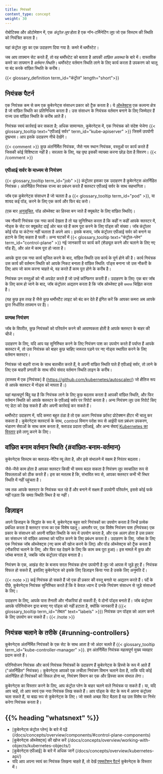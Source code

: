 ```yaml
---
title: नियंत्रकों
content_type: concept
weight: 30
---
```


<!-- overview -->

रोबोटिक्स और ऑटोमेशन में, एक _कंट्रोल लूप_ होता है
एक नॉन-टर्मिनेटिंग लूप जो एक सिस्टम की स्थिति को नियंत्रित करता है।

यहां कंट्रोल लूप का एक उदाहरण दिया गया है: कमरे में थर्मोस्टेट।

जब आप तापमान सेट करते हैं, तो वह थर्मोस्टेट को बताता है
आपकी *वांछित अवस्था* के बारे में। वास्तविक कमरे का तापमान है
*वर्तमान स्थिति*। थर्मोस्टेट वर्तमान स्थिति लाने के लिए कार्य करता है
उपकरण को चालू या बंद करके वांछित स्थिति के करीब।

{{< glossary_definition term_id="कंट्रोल" length="short">}}

<!-- body -->

## नियंत्रक पैटर्न

एक नियंत्रक कम से कम एक कुबेरनेट्स संसाधन प्रकार को ट्रैक करता है।
ये [ऑब्जेक्ट्स](/docs/concepts/overview/working-with-objects/kubernetes-objects/#kubernetes-objects)
एक कल्पना क्षेत्र है जो वांछित स्थिति का प्रतिनिधित्व करता है।
उस संसाधन के नियंत्रक वर्तमान बनाने के लिए जिम्मेदार हैं
राज्य उस वांछित स्थिति के करीब आते हैं।

नियंत्रक स्वयं कार्रवाई कर सकता है; अधिक सामान्यतः, कुबेरनेट्स में,
एक नियंत्रक को संदेश भेजेगा
{{< glossary_tooltip text="एपीआई सर्वर" term_id="kube-apiserver" >}} जिसमें
उपयोगी दुष्प्रभाव। आप इसके उदाहरण नीचे देखेंगे।

{{< comment >}}
कुछ अंतर्निर्मित नियंत्रक, जैसे नाम स्थान नियंत्रक, वस्तुओं पर कार्य करते हैं
जिसकी कोई विशिष्टता नहीं है। सरलता के लिए, यह पृष्ठ इसकी व्याख्या करना छोड़ देता है
विवरण।
{{< /comment >}}

### एपीआई सर्वर के माध्यम से नियंत्रण

{{< glossary_tooltip term_id="job" >}} कंट्रोलर इसका एक उदाहरण है
कुबेरनेट्स अंतर्निहित नियंत्रक। अंतर्निहित नियंत्रक राज्य का प्रबंधन करते हैं
क्लस्टर एपीआई सर्वर के साथ सहभागिता।

जॉब एक ​​कुबेरनेट्स संसाधन है जो चलता है a
{{< glossary_tooltip term_id="pod" >}}, या शायद कई पॉड, करने के लिए
एक कार्य और फिर बंद करो।

(एक बार [अनुसूचित](/docs/concepts/scheduling-eviction/), पॉड ऑब्जेक्ट का हिस्सा बन जाते हैं
क्यूबलेट के लिए वांछित स्थिति)।

जब नौकरी नियंत्रक एक नया कार्य देखता है तो यह सुनिश्चित करता है कि कहीं न कहीं
आपके क्लस्टर में, नोड्स के सेट पर क्यूबलेट दाईं ओर चल रहे हैं
काम पूरा करने के लिए पॉड्स की संख्या।
जॉब कंट्रोलर कोई पॉड या कंटेनर नहीं चलाता है
अपने आप। इसके बजाय, जॉब कंट्रोलर एपीआई सर्वर को बनाने या हटाने के लिए कहता है
फली।
अन्य घटकों में
{{< glossary_tooltip text="कंट्रोल-प्लेन" term_id="control-plane" >}}
नई जानकारी पर कार्य करें (शेड्यूल करने और चलाने के लिए नए पॉड हैं),
और अंत में काम पूरा हो जाता है।

आपके द्वारा एक नया कार्य सृजित करने के बाद, वांछित स्थिति उस कार्य के पूर्ण होने की है।
कार्य नियंत्रक उस कार्य की वर्तमान स्थिति को आपके निकट बनाता है
वांछित स्थिति: पॉड्स बनाना जो उस नौकरी के लिए आप जो काम करना चाहते थे, वह करते हैं
काम पूरा होने के करीब है।

नियंत्रक उन वस्तुओं को भी अपडेट करते हैं जो उन्हें कॉन्फ़िगर करती हैं।
उदाहरण के लिए: एक बार जॉब के लिए काम हो जाने के बाद, जॉब कंट्रोलर
अद्यतन करता है कि जॉब ऑब्जेक्ट इसे `समाप्त` चिह्नित करता है।

(यह कुछ इस तरह है जैसे कुछ थर्मोस्टैट लाइट को बंद कर देते हैं
इंगित करें कि आपका कमरा अब आपके द्वारा निर्धारित तापमान पर है)।

### प्रत्यक्ष नियंत्रण

जॉब के विपरीत, कुछ नियंत्रकों को परिवर्तन करने की आवश्यकता होती है
आपके क्लस्टर के बाहर की चीजें।

उदाहरण के लिए, यदि आप यह सुनिश्चित करने के लिए नियंत्रण पाश का उपयोग करते हैं
पर्याप्त हैं
आपके क्लस्टर में, तो उस नियंत्रक को बाहर कुछ चाहिए
जरूरत पड़ने पर नए नोड्स स्थापित करने के लिए वर्तमान क्लस्टर।

नियंत्रक जो बाहरी राज्य के साथ बातचीत करते हैं, वे अपनी वांछित स्थिति पाते हैं
एपीआई सर्वर, तो लाने के लिए एक बाहरी प्रणाली के साथ सीधे संवाद
वर्तमान स्थिति लाइन के करीब।

(वास्तव में एक [नियंत्रक] है (https://github.com/kubernetes/autoscaler/)
जो क्षैतिज रूप से आपके क्लस्टर में नोड्स को मापता है।)

यहां महत्वपूर्ण बिंदु यह है कि नियंत्रक लाने के लिए कुछ बदलाव करता है
आपकी वांछित स्थिति, और फिर वर्तमान स्थिति को आपके क्लस्टर के एपीआई सर्वर पर रिपोर्ट करता है।
अन्य नियंत्रण लूप उस रिपोर्ट किए गए डेटा को देख सकते हैं और अपनी कार्रवाई कर सकते हैं।

थर्मोस्टेट उदाहरण में, यदि कमरा बहुत ठंडा है तो एक अलग नियंत्रक
फ्रॉस्ट प्रोटेक्शन हीटर भी चालू कर सकता है। कुबेरनेट्स क्लस्टर्स के साथ, control
विमान परोक्ष रूप से आईपी पता प्रबंधन उपकरण, भंडारण सेवाओं के साथ काम करता है,
क्लाउड प्रदाता एपीआई, और अन्य सेवाएं
[Kubernetes का विस्तार](/docs/concepts/extend-kubernetes/) इसे लागू करने के लिए।

## वांछित बनाम वर्तमान स्थिति {#वांछित-बनाम-वर्तमान}

कुबेरनेट्स सिस्टम का क्लाउड-नेटिव व्यू लेता है, और इसे संभालने में सक्षम है
निरंतर बदलाव।

जैसे-जैसे काम होता है आपका क्लस्टर किसी भी समय बदल सकता है
नियंत्रण लूप स्वचालित रूप से विफलताओं को ठीक करते हैं। इस का मतलब है कि,
संभावित रूप से, आपका क्लस्टर कभी भी स्थिर स्थिति में नहीं पहुंचता है।

जब तक आपके क्लस्टर के नियंत्रक चल रहे हैं और बनाने में सक्षम हैं
उपयोगी परिवर्तन, इससे कोई फर्क नहीं पड़ता कि समग्र स्थिति स्थिर है या नहीं।

## डिज़ाइन

अपने डिजाइन के सिद्धांत के रूप में, कुबेरनेट्स बहुत सारे नियंत्रकों का उपयोग करता है जिन्हें प्रत्येक प्रबंधित करता है
क्लस्टर राज्य का एक विशेष पहलू। आमतौर पर, एक विशेष नियंत्रण पाश
(नियंत्रक) एक प्रकार के संसाधन को अपनी वांछित स्थिति के रूप में उपयोग करता है, और एक अलग होता है
उस प्रकार का संसाधन जो वांछित अवस्था को घटित करने के लिए प्रबंधन करता है। उदाहरण के लिए,
जॉब्स के लिए एक नियंत्रक जॉब ऑब्जेक्ट्स (नए काम की खोज करने के लिए) और पॉड ऑब्जेक्ट्स को ट्रैक करता है
(नौकरियां चलाने के लिए, और फिर यह देखने के लिए कि काम कब पूरा हुआ)। इस मामले में
कुछ और जॉब्स बनाता है, जबकि जॉब कंट्रोलर पॉड्स बनाता है।

नियंत्रण के एक, अखंड सेट के बजाय सरल नियंत्रक होना उपयोगी है
लूप जो आपस में जुड़े हुए हैं। नियंत्रक विफल हो सकते हैं, इसलिए कुबेरनेट्स को इसके लिए डिज़ाइन किया गया है
उसके लिए अनुमति दें।

{{< note >}}
कई नियंत्रक हो सकते हैं जो एक ही प्रकार की वस्तु बनाते या अद्यतन करते हैं।
पर्दे के पीछे, कुबेरनेट्स नियंत्रक सुनिश्चित करते हैं कि वे केवल ध्यान दें
उनके नियंत्रण संसाधन से जुड़े संसाधनों के लिए।

उदाहरण के लिए, आपके पास तैनाती और नौकरियां हो सकती हैं; ये दोनों पॉड्स बनाते हैं।
जॉब कंट्रोलर आपके परिनियोजन द्वारा बनाए गए पॉड्स को नहीं हटाता है,
क्योंकि जानकारी है ({{< glossary_tooltip term_id="लेबल" text="labels" >}})
नियंत्रक उन पॉड्स को अलग करने के लिए उपयोग कर सकते हैं।
{{< /note >}}

## नियंत्रक चलाने के तरीके {#running-controllers}

कुबेरनेट्स अंतर्निर्मित नियंत्रकों के एक सेट के साथ आता है जो अंदर चलते हैं
{{< glossary_tooltip term_id="kube-controller-manager" >}}. इन
अंतर्निर्मित नियंत्रक महत्वपूर्ण मुख्य व्यवहार प्रदान करते हैं।

परिनियोजन नियंत्रक और कार्य नियंत्रक नियंत्रकों के उदाहरण हैं
कुबेरनेट्स के हिस्से के रूप में आते हैं ("अंतर्निहित" नियंत्रक)।
कुबेरनेट्स आपको एक लचीला नियंत्रण विमान चलाने देता है, ताकि यदि कोई अंतर्निहित हो
नियंत्रकों को विफल होना था, नियंत्रण विमान का एक और हिस्सा काम संभाल लेगा।

कुबेरनेट्स का विस्तार करने के लिए, आप कंट्रोल प्लेन के बाहर चलने वाले नियंत्रक पा सकते हैं।
या, यदि आप चाहें, तो आप स्वयं एक नया नियंत्रक लिख सकते हैं।
आप पॉड्स के सेट के रूप में अपना कंट्रोलर चला सकते हैं,
या बाह्य रूप से कुबेरनेट्स के लिए। जो सबसे अच्छा फिट बैठता है वह उस विशेष पर निर्भर करेगा
नियंत्रक करता है।

## {{% heading "whatsnext" %}}

* [कुबेरनेट्स कंट्रोल प्लेन] के बारे में पढ़ें (/docs/concepts/overview/components/#control-plane-components)
* [कुबेरनेट्स ऑब्जेक्ट्स] की खोज करें (/docs/concepts/overview/working-with-objects/kubernetes-objects/)
* [कुबेरनेट्स एपीआई] के बारे में अधिक जानें (/docs/concepts/overview/kubernetes-api/)
* यदि आप अपना स्वयं का नियंत्रक लिखना चाहते हैं, तो देखें
  [एक्सटेंशन पैटर्न](/docs/concepts/extend-kubernetes/#extension-patterns)
  कुबेरनेट्स के विस्तार में।

